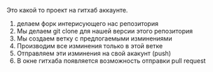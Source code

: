 Это какой то проект на гитхаб аккаунте.


1. делаем форк интерисующего нас репозитория
2. Мы делаем git clone для нашей версии этого репозитория
3. Мы создаем ветку с предлогаемыми изминениями
4. Производим все изминения только в этой ветке
5. Отправляем эти изминения на свой акакунт (push)
6. В окне гитхаба появляется возможность отправки pull request
